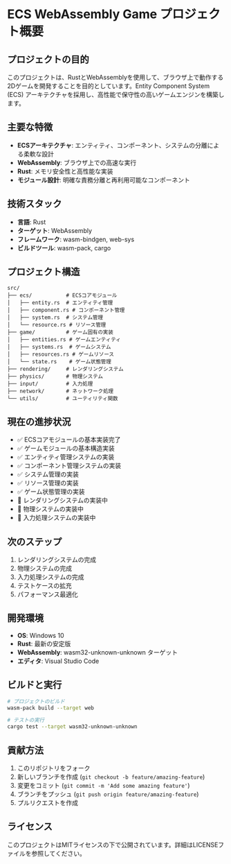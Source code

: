 # ECS WebAssembly Game プロジェクト概要

## プロジェクトの目的
このプロジェクトは、RustとWebAssemblyを使用して、ブラウザ上で動作する2Dゲームを開発することを目的としています。Entity Component System (ECS) アーキテクチャを採用し、高性能で保守性の高いゲームエンジンを構築します。

## 主要な特徴
- **ECSアーキテクチャ**: エンティティ、コンポーネント、システムの分離による柔軟な設計
- **WebAssembly**: ブラウザ上での高速な実行
- **Rust**: メモリ安全性と高性能な実装
- **モジュール設計**: 明確な責務分離と再利用可能なコンポーネント

## 技術スタック
- **言語**: Rust
- **ターゲット**: WebAssembly
- **フレームワーク**: wasm-bindgen, web-sys
- **ビルドツール**: wasm-pack, cargo

## プロジェクト構造
```
src/
├── ecs/           # ECSコアモジュール
│   ├── entity.rs  # エンティティ管理
│   ├── component.rs # コンポーネント管理
│   ├── system.rs  # システム管理
│   └── resource.rs # リソース管理
├── game/          # ゲーム固有の実装
│   ├── entities.rs # ゲームエンティティ
│   ├── systems.rs  # ゲームシステム
│   ├── resources.rs # ゲームリソース
│   └── state.rs    # ゲーム状態管理
├── rendering/     # レンダリングシステム
├── physics/       # 物理システム
├── input/         # 入力処理
├── network/       # ネットワーク処理
└── utils/         # ユーティリティ関数
```

## 現在の進捗状況
- ✅ ECSコアモジュールの基本実装完了
- ✅ ゲームモジュールの基本構造実装
- ✅ エンティティ管理システムの実装
- ✅ コンポーネント管理システムの実装
- ✅ システム管理の実装
- ✅ リソース管理の実装
- ✅ ゲーム状態管理の実装
- 🔄 レンダリングシステムの実装中
- 🔄 物理システムの実装中
- 🔄 入力処理システムの実装中

## 次のステップ
1. レンダリングシステムの完成
2. 物理システムの完成
3. 入力処理システムの完成
4. テストケースの拡充
5. パフォーマンス最適化

## 開発環境
- **OS**: Windows 10
- **Rust**: 最新の安定版
- **WebAssembly**: wasm32-unknown-unknown ターゲット
- **エディタ**: Visual Studio Code

## ビルドと実行
```bash
# プロジェクトのビルド
wasm-pack build --target web

# テストの実行
cargo test --target wasm32-unknown-unknown
```

## 貢献方法
1. このリポジトリをフォーク
2. 新しいブランチを作成 (`git checkout -b feature/amazing-feature`)
3. 変更をコミット (`git commit -m 'Add some amazing feature'`)
4. ブランチをプッシュ (`git push origin feature/amazing-feature`)
5. プルリクエストを作成

## ライセンス
このプロジェクトはMITライセンスの下で公開されています。詳細はLICENSEファイルを参照してください。 